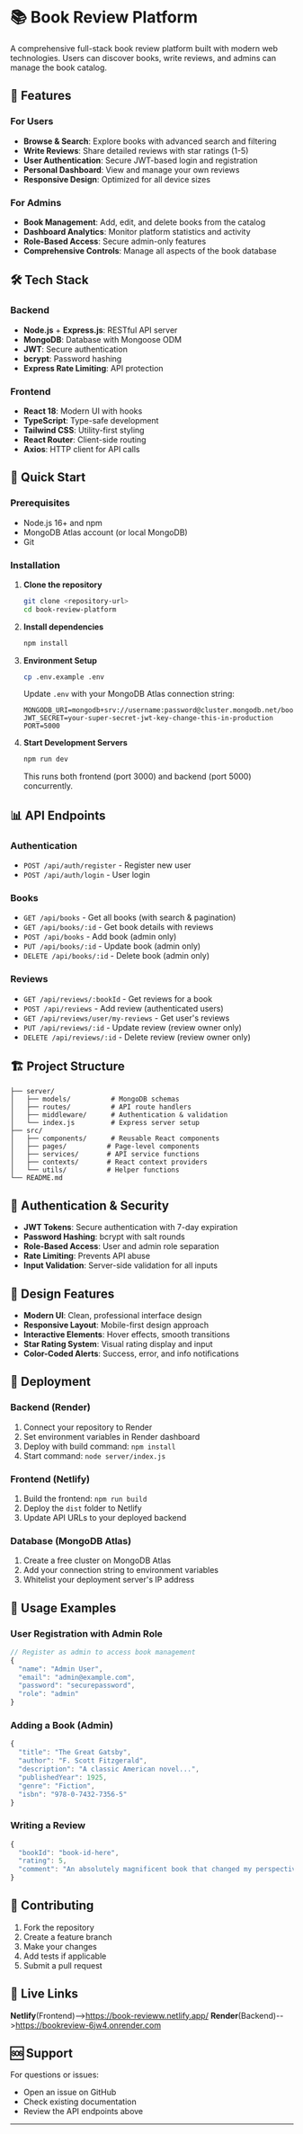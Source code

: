 # 📚 Book Review Platform

A comprehensive full-stack book review platform built with modern web technologies. Users can discover books, write reviews, and admins can manage the book catalog.

## 🌟 Features

### For Users
- **Browse & Search**: Explore books with advanced search and filtering
- **Write Reviews**: Share detailed reviews with star ratings (1-5)
- **User Authentication**: Secure JWT-based login and registration
- **Personal Dashboard**: View and manage your own reviews
- **Responsive Design**: Optimized for all device sizes

### For Admins
- **Book Management**: Add, edit, and delete books from the catalog
- **Dashboard Analytics**: Monitor platform statistics and activity
- **Role-Based Access**: Secure admin-only features
- **Comprehensive Controls**: Manage all aspects of the book database

## 🛠 Tech Stack

### Backend
- **Node.js** + **Express.js**: RESTful API server
- **MongoDB**: Database with Mongoose ODM
- **JWT**: Secure authentication
- **bcrypt**: Password hashing
- **Express Rate Limiting**: API protection

### Frontend
- **React 18**: Modern UI with hooks
- **TypeScript**: Type-safe development
- **Tailwind CSS**: Utility-first styling
- **React Router**: Client-side routing
- **Axios**: HTTP client for API calls

## 🚀 Quick Start

### Prerequisites
- Node.js 16+ and npm
- MongoDB Atlas account (or local MongoDB)
- Git

### Installation

1. **Clone the repository**
   ```bash
   git clone <repository-url>
   cd book-review-platform
   ```

2. **Install dependencies**
   ```bash
   npm install
   ```

3. **Environment Setup**
   ```bash
   cp .env.example .env
   ```
   
   Update `.env` with your MongoDB Atlas connection string:
   ```env
   MONGODB_URI=mongodb+srv://username:password@cluster.mongodb.net/bookreviews
   JWT_SECRET=your-super-secret-jwt-key-change-this-in-production
   PORT=5000
   ```

4. **Start Development Servers**
   ```bash
   npm run dev
   ```
   
   This runs both frontend (port 3000) and backend (port 5000) concurrently.

## 📊 API Endpoints

### Authentication
- `POST /api/auth/register` - Register new user
- `POST /api/auth/login` - User login

### Books
- `GET /api/books` - Get all books (with search & pagination)
- `GET /api/books/:id` - Get book details with reviews
- `POST /api/books` - Add book (admin only)
- `PUT /api/books/:id` - Update book (admin only)
- `DELETE /api/books/:id` - Delete book (admin only)

### Reviews
- `GET /api/reviews/:bookId` - Get reviews for a book
- `POST /api/reviews` - Add review (authenticated users)
- `GET /api/reviews/user/my-reviews` - Get user's reviews
- `PUT /api/reviews/:id` - Update review (review owner only)
- `DELETE /api/reviews/:id` - Delete review (review owner only)

## 🏗 Project Structure

```
├── server/
│   ├── models/          # MongoDB schemas
│   ├── routes/          # API route handlers
│   ├── middleware/      # Authentication & validation
│   └── index.js         # Express server setup
├── src/
│   ├── components/      # Reusable React components
│   ├── pages/          # Page-level components
│   ├── services/       # API service functions
│   ├── contexts/       # React context providers
│   └── utils/          # Helper functions
└── README.md
```

## 🔐 Authentication & Security

- **JWT Tokens**: Secure authentication with 7-day expiration
- **Password Hashing**: bcrypt with salt rounds
- **Role-Based Access**: User and admin role separation
- **Rate Limiting**: Prevents API abuse
- **Input Validation**: Server-side validation for all inputs

## 🎨 Design Features

- **Modern UI**: Clean, professional interface design
- **Responsive Layout**: Mobile-first design approach
- **Interactive Elements**: Hover effects, smooth transitions
- **Star Rating System**: Visual rating display and input
- **Color-Coded Alerts**: Success, error, and info notifications

## 🚀 Deployment

### Backend (Render)
1. Connect your repository to Render
2. Set environment variables in Render dashboard
3. Deploy with build command: `npm install`
4. Start command: `node server/index.js`

### Frontend (Netlify)
1. Build the frontend: `npm run build`
2. Deploy the `dist` folder to Netlify
3. Update API URLs to your deployed backend

### Database (MongoDB Atlas)
1. Create a free cluster on MongoDB Atlas
2. Add your connection string to environment variables
3. Whitelist your deployment server's IP address

## 📱 Usage Examples

### User Registration with Admin Role
```javascript
// Register as admin to access book management
{
  "name": "Admin User",
  "email": "admin@example.com", 
  "password": "securepassword",
  "role": "admin"
}
```

### Adding a Book (Admin)
```javascript
{
  "title": "The Great Gatsby",
  "author": "F. Scott Fitzgerald",
  "description": "A classic American novel...",
  "publishedYear": 1925,
  "genre": "Fiction",
  "isbn": "978-0-7432-7356-5"
}
```

### Writing a Review
```javascript
{
  "bookId": "book-id-here",
  "rating": 5,
  "comment": "An absolutely magnificent book that changed my perspective..."
}
```

## 🤝 Contributing

1. Fork the repository
2. Create a feature branch
3. Make your changes
4. Add tests if applicable
5. Submit a pull request

## 📄 Live Links 
**Netlify**(Frontend)-->https://book-revieww.netlify.app/
**Render**(Backend)-->https://bookreview-6jw4.onrender.com

## 🆘 Support

For questions or issues:
- Open an issue on GitHub
- Check existing documentation
- Review the API endpoints above

---
